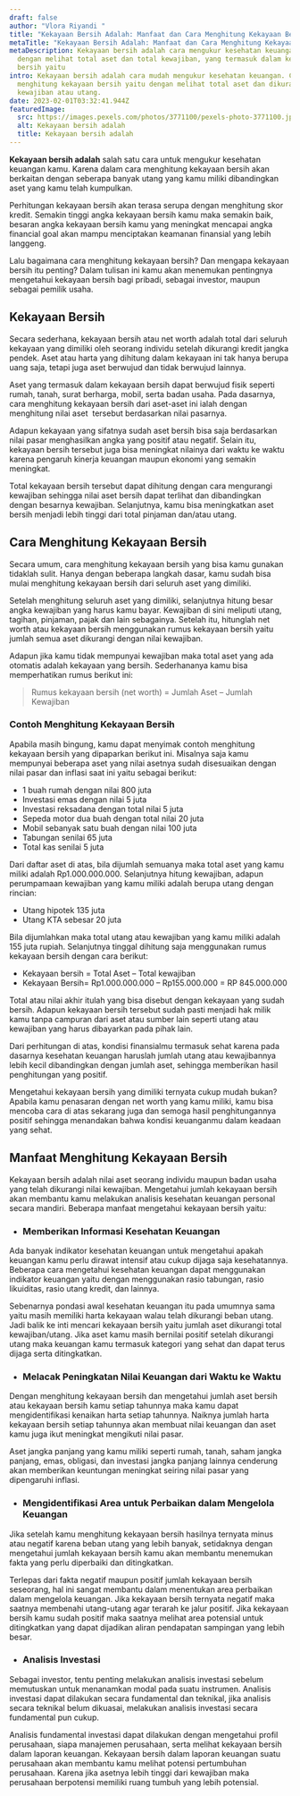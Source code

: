 ```yaml
---
draft: false
author: "Vlora Riyandi "
title: "Kekayaan Bersih Adalah: Manfaat dan Cara Menghitung Kekayaan Bersih"
metaTitle: "Kekayaan Bersih Adalah: Manfaat dan Cara Menghitung Kekayaan Bersih"
metaDescription: Kekayaan bersih adalah cara mengukur kesehatan keuangan mudah
  dengan melihat total aset dan total kewajiban, yang termasuk dalam kekayaan
  bersih yaitu
intro: Kekayaan bersih adalah cara mudah mengukur kesehatan keuangan. Cara
  menghitung kekayaan bersih yaitu dengan melihat total aset dan dikurangi total
  kewajiban atau utang.
date: 2023-02-01T03:32:41.944Z
featuredImage:
  src: https://images.pexels.com/photos/3771100/pexels-photo-3771100.jpeg?auto=compress&cs=tinysrgb&w=1260&h=750&dpr=2
  alt: Kekayaan bersih adalah
  title: Kekayaan bersih adalah
---
```

**Kekayaan bersih adalah** salah satu cara untuk mengukur kesehatan keuangan kamu. Karena dalam cara menghitung kekayaan bersih akan berkaitan dengan seberapa banyak utang yang kamu miliki dibandingkan aset yang kamu telah kumpulkan. 

Perhitungan kekayaan bersih akan terasa serupa dengan menghitung skor kredit. Semakin tinggi angka kekayaan bersih kamu maka semakin baik, besaran angka kekayaan bersih kamu yang meningkat mencapai angka financial goal akan mampu menciptakan keamanan finansial yang lebih langgeng. 

Lalu bagaimana cara menghitung kekayaan bersih? Dan mengapa kekayaan bersih itu penting? Dalam tulisan ini kamu akan menemukan pentingnya mengetahui kekayaan bersih bagi pribadi, sebagai investor, maupun sebagai pemilik usaha.

## Kekayaan Bersih

Secara sederhana, kekayaan bersih atau net worth adalah total dari seluruh kekayaan yang dimiliki oleh seorang individu setelah dikurangi kredit jangka pendek. Aset atau harta yang dihitung dalam kekayaan ini tak hanya berupa uang saja, tetapi juga aset berwujud dan tidak berwujud lainnya.

Aset yang termasuk dalam kekayaan bersih dapat berwujud fisik seperti rumah, tanah, surat berharga, mobil, serta badan usaha. Pada dasarnya, cara menghitung kekayaan bersih dari aset-aset ini ialah dengan menghitung nilai aset  tersebut berdasarkan nilai pasarnya. 

Adapun kekayaan yang sifatnya sudah aset bersih bisa saja berdasarkan nilai pasar menghasilkan angka yang positif atau negatif. Selain itu, kekayaan bersih tersebut juga bisa meningkat nilainya dari waktu ke waktu karena pengaruh kinerja keuangan maupun ekonomi yang semakin meningkat. 

Total kekayaan bersih tersebut dapat dihitung dengan cara mengurangi kewajiban sehingga nilai aset bersih dapat terlihat dan dibandingkan dengan besarnya kewajiban. Selanjutnya, kamu bisa meningkatkan aset bersih menjadi lebih tinggi dari total pinjaman dan/atau utang. 

## Cara Menghitung Kekayaan Bersih

Secara umum, cara menghitung kekayaan bersih yang bisa kamu gunakan tidaklah sulit. Hanya dengan beberapa langkah dasar, kamu sudah bisa mulai menghitung kekayaan bersih dari seluruh aset yang dimiliki. 

Setelah menghitung seluruh aset yang dimiliki, selanjutnya hitung besar angka kewajiban yang harus kamu bayar. Kewajiban di sini meliputi utang, tagihan, pinjaman, pajak dan lain sebagainya. Setelah itu, hitunglah net worth atau kekayaan bersih menggunakan rumus kekayaan bersih yaitu jumlah semua aset dikurangi dengan nilai kewajiban. 

Adapun jika kamu tidak mempunyai kewajiban maka total aset yang ada otomatis adalah kekayaan yang bersih. Sederhananya kamu bisa memperhatikan rumus berikut ini:

> Rumus kekayaan bersih (net worth) = Jumlah Aset – Jumlah Kewajiban

### Contoh Menghitung Kekayaan Bersih

Apabila masih bingung, kamu dapat menyimak contoh menghitung kekayaan bersih yang dipaparkan berikut ini. Misalnya saja kamu mempunyai beberapa aset yang nilai asetnya sudah disesuaikan dengan nilai pasar dan inflasi saat ini yaitu sebagai berikut:

* 1 buah rumah dengan nilai 800 juta
* Investasi emas dengan nilai 5 juta
* Investasi reksadana dengan total nilai 5 juta
* Sepeda motor dua buah dengan total nilai 20 juta
* Mobil sebanyak satu buah dengan nilai 100 juta
* Tabungan senilai 65 juta 
* Total kas senilai 5 juta

Dari daftar aset di atas, bila dijumlah semuanya maka total aset yang kamu miliki adalah Rp1.000.000.000. Selanjutnya hitung kewajiban, adapun perumpamaan kewajiban yang kamu miliki adalah berupa utang dengan rincian:

* Utang hipotek 135 juta
* Utang KTA sebesar 20 juta

Bila dijumlahkan maka total utang atau kewajiban yang kamu miliki adalah 155 juta rupiah. Selanjutnya tinggal dihitung saja menggunakan rumus kekayaan bersih dengan cara berikut:

* Kekayaan bersih = Total Aset – Total kewajiban
* Kekayaan Bersih= Rp1.000.000.000 – Rp155.000.000 = RP 845.000.000

Total atau nilai akhir itulah yang bisa disebut dengan kekayaan yang sudah bersih. Adapun kekayaan bersih tersebut sudah pasti menjadi hak milik kamu tanpa campuran dari aset atau sumber lain seperti utang atau kewajiban yang harus dibayarkan pada pihak lain. 

Dari perhitungan di atas, kondisi finansialmu termasuk sehat karena pada dasarnya kesehatan keuangan haruslah jumlah utang atau kewajibannya lebih kecil dibandingkan dengan jumlah aset, sehingga memberikan hasil penghitungan yang positif.

Mengetahui kekayaan bersih yang dimiliki ternyata cukup mudah bukan? Apabila kamu penasaran dengan net worth yang kamu miliki, kamu bisa mencoba cara di atas sekarang juga dan semoga hasil penghitungannya positif sehingga menandakan bahwa kondisi keuanganmu dalam keadaan yang sehat.

## Manfaat Menghitung Kekayaan Bersih

Kekayaan bersih adalah nilai aset seorang individu maupun badan usaha yang telah dikurangi nilai kewajiban. Mengetahui jumlah kekayaan bersih akan membantu kamu melakukan analisis kesehatan keuangan personal secara mandiri. Beberapa manfaat mengetahui kekayaan bersih yaitu:

* ### Memberikan Informasi Kesehatan Keuangan 

Ada banyak indikator kesehatan keuangan untuk mengetahui apakah keuangan kamu perlu dirawat intensif atau cukup dijaga saja kesehatannya. Beberapa cara mengetahui kesehatan keuangan dapat menggunakan indikator keuangan yaitu dengan menggunakan rasio tabungan, rasio likuiditas, rasio utang kredit, dan lainnya.

Sebenarnya pondasi awal kesehatan keuangan itu pada umumnya sama yaitu masih memiliki harta kekayaan walau telah dikurangi beban utang. Jadi balik ke inti mencari kekayaan bersih yaitu jumlah aset dikurangi total kewajiban/utang. Jika aset kamu masih bernilai positif setelah dikurangi utang maka keuangan kamu termasuk kategori yang sehat dan dapat terus dijaga serta ditingkatkan.

* ### Melacak Peningkatan Nilai Keuangan dari Waktu ke Waktu

Dengan menghitung kekayaan bersih dan mengetahui jumlah aset bersih atau kekayaan bersih kamu setiap tahunnya maka kamu dapat mengidentifikasi kenaikan harta setiap tahunnya. Naiknya jumlah harta kekayaan bersih setiap tahunnya akan membuat nilai keuangan dan aset kamu juga ikut meningkat mengikuti nilai pasar.

Aset jangka panjang yang kamu miliki seperti rumah, tanah, saham jangka panjang, emas, obligasi, dan investasi jangka panjang lainnya cenderung akan memberikan keuntungan meningkat seiring nilai pasar yang dipengaruhi inflasi. 

* ### Mengidentifikasi Area untuk Perbaikan dalam Mengelola Keuangan

Jika setelah kamu menghitung kekayaan bersih hasilnya ternyata minus atau negatif karena beban utang yang lebih banyak, setidaknya dengan mengetahui jumlah kekayaan bersih kamu akan membantu menemukan fakta yang perlu diperbaiki dan ditingkatkan.

Terlepas dari fakta negatif maupun positif jumlah kekayaan bersih seseorang, hal ini sangat membantu dalam menentukan area perbaikan dalam mengelola keuangan. Jika kekayaan bersih ternyata negatif maka saatnya membenahi utang-utang agar terarah ke jalur positif. Jika kekayaan bersih kamu sudah positif maka saatnya melihat area potensial untuk ditingkatkan yang dapat dijadikan aliran pendapatan sampingan yang lebih besar.

* ### Analisis Investasi

Sebagai investor, tentu penting melakukan analisis investasi sebelum memutuskan untuk menanamkan modal pada suatu instrumen. Analisis investasi dapat dilakukan secara fundamental dan teknikal, jika analisis secara teknikal belum dikuasai, melakukan analisis investasi secara fundamental pun cukup. 

Analisis fundamental investasi dapat dilakukan dengan mengetahui profil perusahaan, siapa manajemen perusahaan, serta melihat kekayaan bersih dalam laporan keuangan. Kekayaan bersih dalam laporan keuangan suatu perusahaan akan membantu kamu melihat potensi pertumbuhan perusahaan. Karena jika asetnya lebih tinggi dari kewajiban maka perusahaan berpotensi memiliki ruang tumbuh yang lebih potensial.

<!--EndFragment-->